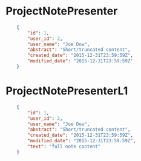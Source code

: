 ProjectNotePresenter
====================

```json
    {
        "id": 1,
        "user_id": 2,
        "user_name": "Joe Dow",
        "abstract": "Short/truncated content",
        "created_date": "2015-12-31T23:59:59Z",
        "modified_date": "2015-12-31T23:59:59Z"
    }
```


ProjectNotePresenterL1
======================

```json
    {
        "id": 1,
        "user_id": 2,
        "user_name": "Joe Dow",
        "abstract": "Short/truncated content",
        "created_date": "2015-12-31T23:59:59Z",
        "modified_date": "2015-12-31T23:59:59Z",
        "text": "full note content"
    }
```
